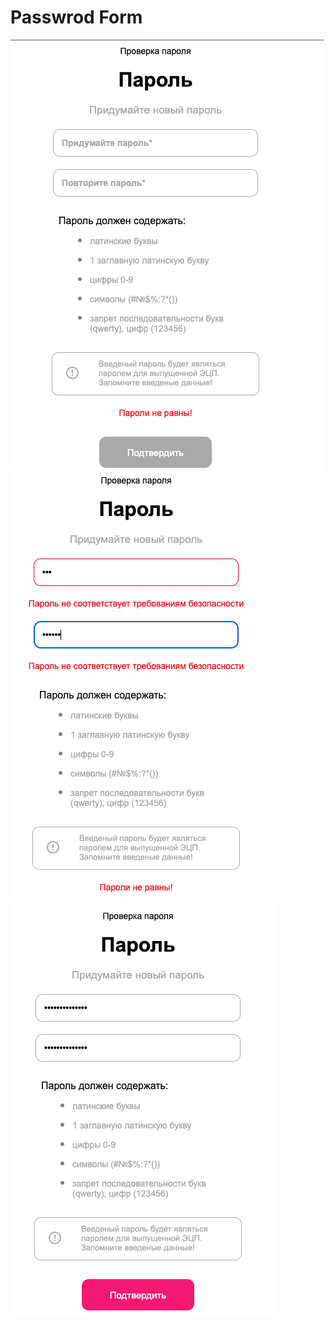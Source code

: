 # Passwrod Form

![start-screen](./src/assets/screens/start-screen.png)
![not-valid](./src/assets/screens/not-valid.png)
![complete](./src/assets/screens/complete.png)
    